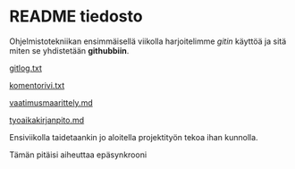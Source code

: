 # README tiedosto


Ohjelmistotekniikan ensimmäisellä viikolla harjoitelimme _gitin_ käyttöä ja sitä miten se yhdistetään 
**githubbiin**. 

[gitlog.txt](laskarit/viikko1/gitlog.txt)

[komentorivi.txt](/laskarit/viikko1/komentorivi.txt)

[vaatimusmaarittely.md](/vaatimusmaarittely.md)

[tyoaikakirjanpito.md](/tyoaikakirjanpito.md)


Ensiviikolla taidetaankin jo aloitella projektityön tekoa ihan kunnolla.

Tämän pitäisi aiheuttaa epäsynkrooni
